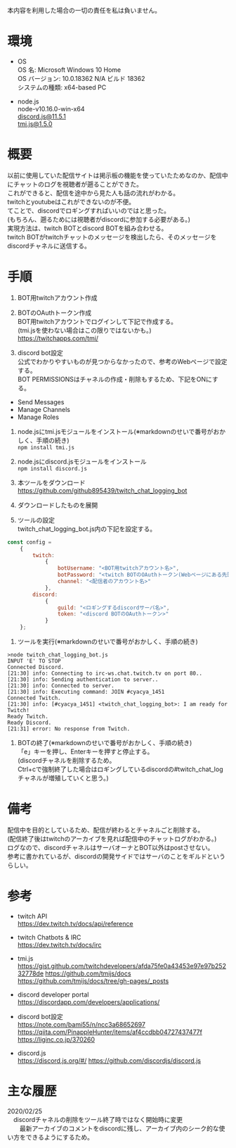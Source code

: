 本内容を利用した場合の一切の責任を私は負いません。

# 環境
- OS  
OS 名:                  Microsoft Windows 10 Home  
OS バージョン:          10.0.18362 N/A ビルド 18362  
システムの種類:         x64-based PC

- node.js  
node-v10.16.0-win-x64  
discord.js@11.5.1  
tmi.js@1.5.0

# 概要
以前に使用していた配信サイトは掲示板の機能を使っていたためなのか、配信中にチャットのログを視聴者が遡ることができた。  
これができると、配信を途中から見た人も話の流れがわかる。  
twitchとyoutubeはこれができないのが不便。  
てことで、discordでロギングすればいいのではと思った。  
(もちろん、遡るためには視聴者がdiscordに参加する必要がある。)  
実現方法は、twitch BOTとdiscord BOTを組み合わせる。  
twitch BOTがtwitchチャットのメッセージを検出したら、そのメッセージをdiscordチャネルに送信する。

# 手順
1. BOT用twitchアカウント作成

1. BOTのOAuthトークン作成  
BOT用twitchアカウントでログインして下記で作成する。  
(tmi.jsを使わない場合はこの限りではないかも。)  
https://twitchapps.com/tmi/

1. discord bot設定  
公式でわかりやすいものが見つからなかったので、参考のWebページで設定する。  
BOT PERMISSIONSはチャネルの作成・削除もするため、下記をONにする。
- Send Messages  
- Manage Channels  
- Manage Roles

1. node.jsにtmi.jsモジュールをインストール(※markdownのせいで番号がおかしく、手順の続き)  
`npm install tmi.js`

1. node.jsにdiscord.jsモジュールをインストール  
`npm install discord.js`

1. 本ツールをダウンロード  
https://github.com/github895439/twitch_chat_logging_bot

1. ダウンロードしたものを展開

1. ツールの設定  
twitch_chat_logging_bot.js内の下記を設定する。

```javascript:twitch_chat_logging_bot.js
const config =
    {
        twitch:
            {
                botUsername: "<BOT用twitchアカウント名>",
                botPassword: "<twitch BOTのOAuthトークン(Webページにある先頭の「oauth:」も含めて)>",
                channel: "<配信者のアカウント名>"
            },
        discord:
            {
                guild: "<ロギングするdiscordサーバ名>",
                token: "<discord BOTのOAuthトークン>"
            }
    };
```

1. ツールを実行(※markdownのせいで番号がおかしく、手順の続き)
```plaintext:標準出力
>node twitch_chat_logging_bot.js
INPUT 'E' TO STOP
Connected Discord.
[21:30] info: Connecting to irc-ws.chat.twitch.tv on port 80..
[21:30] info: Sending authentication to server..
[21:30] info: Connected to server.
[21:30] info: Executing command: JOIN #cyacya_1451
Connected Twitch.
[21:30] info: [#cyacya_1451] <twitch_chat_logging_bot>: I am ready for Twitch!
Ready Twitch.
Ready Discord.
[21:31] error: No response from Twitch.
```

1. BOTの終了(※markdownのせいで番号がおかしく、手順の続き)  
「e」キーを押し、Enterキーを押すと停止する。  
(discordチャネルを削除するため。  
Ctrl+cで強制終了した場合はロギングしているdiscordの#twitch_chat_logチャネルが増殖していくと思う。)

# 備考
配信中を目的としているため、配信が終わるとチャネルごと削除する。  
(配信終了後はtwitchのアーカイブを見れば配信中のチャットログがわかる。)  
ログなので、discordチャネルはサーバオーナとBOT以外はpostさせない。  
参考に書かれているが、discordの開発サイドではサーバのことをギルドというらしい。

# 参考
- twitch API  
https://dev.twitch.tv/docs/api/reference

- twitch Chatbots & IRC  
https://dev.twitch.tv/docs/irc

- tmi.js  
https://gist.github.com/twitchdevelopers/afda75fe0a43453e97e97b25232778de
https://github.com/tmijs/docs
https://github.com/tmijs/docs/tree/gh-pages/_posts

- discord developer portal  
https://discordapp.com/developers/applications/

- discord bot設定  
https://note.com/bami55/n/ncc3a68652697
https://qiita.com/PinappleHunter/items/af4ccdbb04727437477f
https://liginc.co.jp/370260

- discord.js  
https://discord.js.org/#/
https://github.com/discordjs/discord.js

# 主な履歴
2020/02/25  
　discordチャネルの削除をツール終了時ではなく開始時に変更  
　　最新アーカイブのコメントをdiscordに残し、アーカイブ内のシーク的な使い方をできるようにするため。
